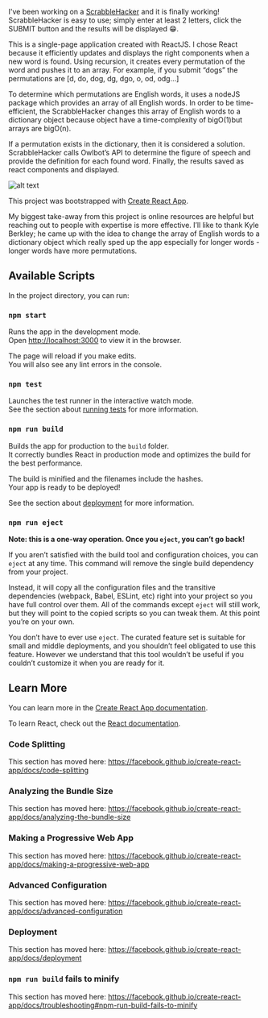 I've been working on a [ScrabbleHacker](https://paulnegedu.com/projects/scrabble) and it is finally working! ScrabbleHacker is easy to use; simply enter at least 2 letters, click the SUBMIT button and the results will be displayed 😁.

This is a single-page application created with ReactJS. I chose React because it efficiently updates and displays the
right components when a new word is found.
Using recursion, it creates every permutation of the word and pushes it to an array. For example, if you submit
“dogs” the permutations are [d, do, dog, dg, dgo, o, od, odg...]

To determine which permutations are English words, it uses a nodeJS package which provides an array of all English words. In order to be time-efficient, the ScrabbleHacker changes this array of English words to a dictionary object because object have a time-complexity of
bigO(1)but arrays are bigO(n).

If a permutation exists in the dictionary, then it is considered a solution. ScrabbleHacker calls Owlbot’s API to determine the figure of speech and provide the definition for each found word. Finally, the results saved as react components and displayed.

![alt text](https://media-exp1.licdn.com/dms/image/C4E22AQFGEHHItfFXaA/feedshare-shrink_800/0/1608738750607?e=1615420800&v=beta&t=Ycm7kzoMhDLnYPCm6WSLrzBsKfgN89RuBNd2qXdhKGs)

This project was bootstrapped with [Create React App](https://github.com/facebook/create-react-app).

My biggest take-away from this project is online resources are helpful but reaching out to people with expertise is more effective. I’ll like to thank Kyle Berkley; he came up with the idea to change the array of English words to a dictionary object which really sped up the app especially for longer words - longer words have more permutations.

## Available Scripts

In the project directory, you can run:

### `npm start`

Runs the app in the development mode.<br />
Open [http://localhost:3000](http://localhost:3000) to view it in the browser.

The page will reload if you make edits.<br />
You will also see any lint errors in the console.

### `npm test`

Launches the test runner in the interactive watch mode.<br />
See the section about [running tests](https://facebook.github.io/create-react-app/docs/running-tests) for more information.

### `npm run build`

Builds the app for production to the `build` folder.<br />
It correctly bundles React in production mode and optimizes the build for the best performance.

The build is minified and the filenames include the hashes.<br />
Your app is ready to be deployed!

See the section about [deployment](https://facebook.github.io/create-react-app/docs/deployment) for more information.

### `npm run eject`

**Note: this is a one-way operation. Once you `eject`, you can’t go back!**

If you aren’t satisfied with the build tool and configuration choices, you can `eject` at any time. This command will remove the single build dependency from your project.

Instead, it will copy all the configuration files and the transitive dependencies (webpack, Babel, ESLint, etc) right into your project so you have full control over them. All of the commands except `eject` will still work, but they will point to the copied scripts so you can tweak them. At this point you’re on your own.

You don’t have to ever use `eject`. The curated feature set is suitable for small and middle deployments, and you shouldn’t feel obligated to use this feature. However we understand that this tool wouldn’t be useful if you couldn’t customize it when you are ready for it.

## Learn More

You can learn more in the [Create React App documentation](https://facebook.github.io/create-react-app/docs/getting-started).

To learn React, check out the [React documentation](https://reactjs.org/).

### Code Splitting

This section has moved here: https://facebook.github.io/create-react-app/docs/code-splitting

### Analyzing the Bundle Size

This section has moved here: https://facebook.github.io/create-react-app/docs/analyzing-the-bundle-size

### Making a Progressive Web App

This section has moved here: https://facebook.github.io/create-react-app/docs/making-a-progressive-web-app

### Advanced Configuration

This section has moved here: https://facebook.github.io/create-react-app/docs/advanced-configuration

### Deployment

This section has moved here: https://facebook.github.io/create-react-app/docs/deployment

### `npm run build` fails to minify

This section has moved here: https://facebook.github.io/create-react-app/docs/troubleshooting#npm-run-build-fails-to-minify
